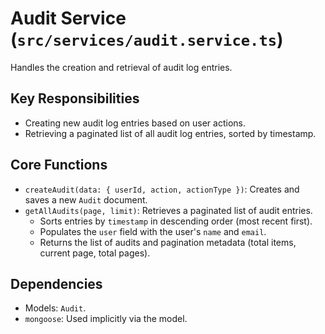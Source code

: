 # Audit Service (`src/services/audit.service.ts`)

Handles the creation and retrieval of audit log entries.

## Key Responsibilities

-   Creating new audit log entries based on user actions.
-   Retrieving a paginated list of all audit log entries, sorted by timestamp.

## Core Functions

-   `createAudit(data: { userId, action, actionType })`: Creates and saves a new `Audit` document.
-   `getAllAudits(page, limit)`: Retrieves a paginated list of audit entries.
    -   Sorts entries by `timestamp` in descending order (most recent first).
    -   Populates the `user` field with the user's `name` and `email`.
    -   Returns the list of audits and pagination metadata (total items, current page, total pages).

## Dependencies

-   Models: `Audit`.
-   `mongoose`: Used implicitly via the model. 
